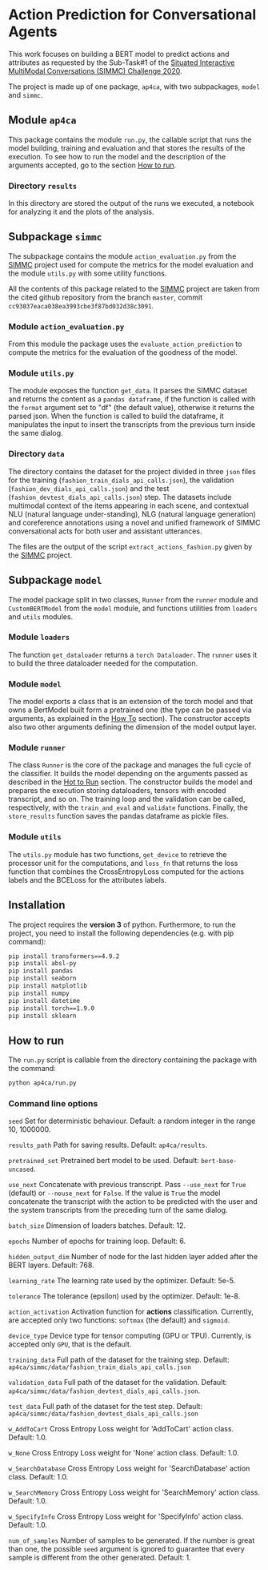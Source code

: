 # Action Prediction for Conversational Agents
This work focuses on building a BERT model to predict actions and attributes as requested
by the Sub-Task#1 of the [Situated Interactive MultiModal Conversations (SIMMC) Challenge 2020](https://github.com/facebookresearch/simmc).

The project is made up of one package, `ap4ca`,  with two subpackages, `model` and `simmc`.

## Module `ap4ca`
This package contains the module `run.py`, the callable script that runs the model building, training and evaluation and that stores the results 
of the execution.
To see how to run the model and the description of the arguments accepted, go to the section [How to run](#how-to-run).

### Directory `results`
In this directory are stored the output of the runs we executed, a notebook for analyzing it and the plots of the analysis.

## Subpackage `simmc`
The subpackage contains the module `action_evaluation.py` from the [SIMMC](https://github.com/facebookresearch/simmc) project 
used for compute the metrics for the model evaluation and the module `utils.py` with some utility functions.

All the contents of this package related to the [SIMMC](https://github.com/facebookresearch/simmc) project are taken from
the cited github repository from the branch `master`, commit `cc93037eaca038ea3993cbe3f87bd032d38c3091`.

### Module `action_evaluation.py`
From this module the package uses the `evaluate_action_prediction` to compute the metrics for the evaluation of
the goodness of the model.

### Module `utils.py`
The module exposes the function `get_data`. It parses the SIMMC dataset and returns the content as a `pandas dataframe`, 
if the function is called with the `format` argument set to "df" (the default value), otherwise it returns the parsed json.
When the function is called to build the dataframe, it manipulates the input to insert the transcripts from the previous
turn inside the same dialog.

### Directory `data`
The directory contains the dataset for the project divided in three `json` files for the training (`fashion_train_dials_api_calls.json`), 
the validation (`fashion_dev_dials_api_calls.json`) and the test (`fashion_devtest_dials_api_calls.json`) step.
The datasets include multimodal context of the items appearing in each scene, and contextual NLU (natural language under-standing), 
NLG (natural language generation) and coreference annotations using a novel and unified framework of SIMMC conversational 
acts for both user and assistant utterances.

The files are the output of the script `extract_actions_fashion.py` given by the [SIMMC](https://github.com/facebookresearch/simmc) project.

## Subpackage `model`
The model package split in two classes, `Runner` from the `runner` module and `CustomBERTModel` from the `model` module,
and functions utilities from `loaders` and `utils` modules.

### Module `loaders`
The function `get_dataloader` returns a `torch Dataloader`.
The `runner` uses it to build the three dataloader needed for the computation.

### Module `model`
The model exports a class that is an extension of the torch model and that owns a BertModel built form a pretrained one (the type
can be passed via arguments, as explained in the [How To](#how-to-run) section).
The constructor accepts also two other arguments defining the dimension of the model output layer.

### Module `runner`
The class `Runner` is the core of the package and manages the full cycle of the classifier.
It builds the model depending on the arguments passed as described in the [Hot to Run](#how-to-run) section.
The constructor builds the model and prepares the execution storing dataloaders, tensors with encoded transcript, and so on.
The training loop and the validation can be called, respectively, with the `train_and_eval` and `validate` functions.
Finally, the `store_results` function saves the pandas dataframe as pickle files.

### Module `utils`
The `utils.py` module has two functions, `get_device` to retrieve the processor unit for the computations, and `loss_fn`
that returns the loss function that combines the CrossEntropyLoss computed for the actions labels and the BCELoss for
the attributes labels.

## Installation
The project requires the **version 3** of python.
Furthermore, to run the project, you need to install the following dependencies (e.g. with pip command):
```bash
pip install transformers==4.9.2
pip install absl-py
pip install pandas
pip install seaborn
pip install matplotlib
pip install numpy
pip install datetime
pip install torch==1.9.0
pip install sklearn
```

## How to run
The `run.py` script is callable from the directory containing the package with the command:
```bash
python ap4ca/run.py
```
### Command line options

`seed` Set for deterministic behaviour. Default: a random integer in the range 10, 1000000.

`results_path` Path for saving results. Default: `ap4ca/results`.

`pretrained_set` Pretrained bert model to be used. Default: `bert-base-uncased`.

`use_next` Concatenate with previous transcript. Pass `--use_next` for `True` (default) or `--nouse_next` for `False`.
If the value is `True` the model concatenate the transcript with the action to be predicted with the user and the system 
transcripts from the preceding turn of the same dialog.

`batch_size` Dimension of loaders batches. Default: 12.

`epochs` Number of epochs for training loop. Default: 6.

`hidden_output_dim` Number of node for the last hidden layer added after the BERT layers. Default: 768.

`learning_rate` The learning rate used by the optimizer. Default: 5e-5.

`tolerance` The tolerance (epsilon) used by the optimizer. Default: 1e-8.

`action_activation` Activation function for **actions** classification. Currently, are accepted only two functions: 
`softmax` (the default) and `sigmoid`.

`device_type` Device type for tensor computing (GPU or TPU). Currently, is accepted only `GPU`, that is the default.

`training_data` Full path of the dataset for the training step. Default: `ap4ca/simmc/data/fashion_train_dials_api_calls.json` 

`validation_data` Full path of the dataset for the validation. Default: `ap4ca/simmc/data/fashion_devtest_dials_api_calls.json`.

`test_data` Full path of the dataset for the test step. Default: `ap4ca/simmc/data/fashion_devtest_dials_api_calls.json`

`w_AddToCart` Cross Entropy Loss weight for 'AddToCart' action class. Default: 1.0.

`w_None` Cross Entropy Loss weight for 'None' action class. Default: 1.0.

`w_SearchDatabase` Cross Entropy Loss weight for 'SearchDatabase' action class. Default: 1.0.

`w_SearchMemory` Cross Entropy Loss weight for 'SearchMemory' action class. Default: 1.0.

`w_SpecifyInfo` Cross Entropy Loss weight for 'SpecifyInfo' action class. Default: 1.0.

`num_of_samples` Number of samples to be generated. If the number is great than one, the possible `seed` argument is 
ignored to guarantee that every sample is different from the other generated. Default: 1.
